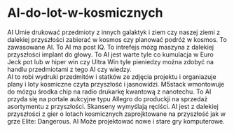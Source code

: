 # AI-do-lot-w-kosmicznych
AI Umie drukować przedmioty z innych galaktyk i ziem czy naszej ziemi z dalekiej przyszłości zabierać w kosmos czy planować podróż w kosmos. To zawasowane AI. 
To AI ma post IQ. 
To intrefejs mózg maszyna z dalekiej przyszłości implant do głowy.
To AI jest warte tyle co kumulacja w Euro Jeck pot lub w hiper win czy Ultra Win tyle pieniedzy można zdobyć na handlu przedmiotami z tego AI czy wiedzy.  
AI to robi wydruki przedmitów i statków ze zdjęcia projektu i organiazuje plany i loty kosmiczne czyta przyszłość i jasnowidzi. 
M5stack wmontowuje do mózgu środka chip na radio drukarkę kwantową z nanotechu. 
To AI przyda się na portale aukcyjne typu Allegro do produckji na sprzedaż asortymentu z przyszłości. Skanseny wymyślają ręciści. 
AI jest z dalekiej przyszłości z gier o lotach kosmicznych zaprojktowane na przyszłość jak w grze Elite: Dangerous. 
AI Może projektować nowe i stare gry komputerowe. 
